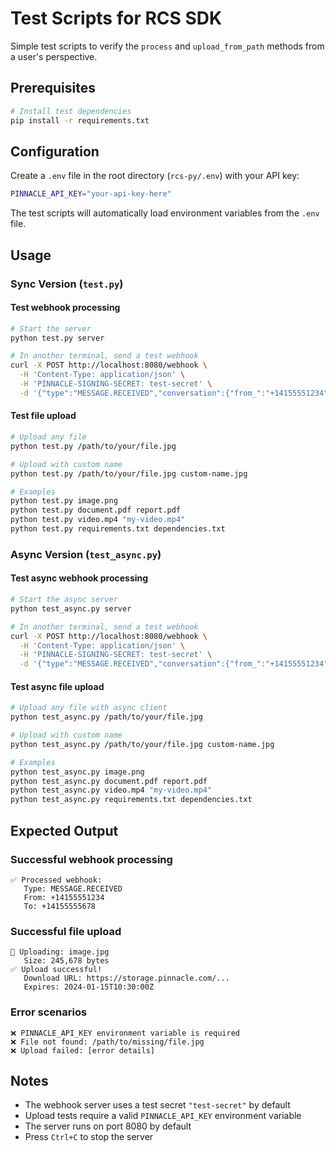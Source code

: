 # Test Scripts for RCS SDK

Simple test scripts to verify the `process` and `upload_from_path` methods from a user's perspective.

## Prerequisites

```bash
# Install test dependencies
pip install -r requirements.txt
```

## Configuration

Create a `.env` file in the root directory (`rcs-py/.env`) with your API key:
```bash
PINNACLE_API_KEY="your-api-key-here"
```

The test scripts will automatically load environment variables from the `.env` file.

## Usage

### Sync Version (`test.py`)

#### Test webhook processing
```bash
# Start the server
python test.py server

# In another terminal, send a test webhook
curl -X POST http://localhost:8080/webhook \
  -H 'Content-Type: application/json' \
  -H 'PINNACLE-SIGNING-SECRET: test-secret' \
  -d '{"type":"MESSAGE.RECEIVED","conversation":{"from_":"+14155551234","to":"+14155555678"}}'
```

#### Test file upload
```bash
# Upload any file
python test.py /path/to/your/file.jpg

# Upload with custom name
python test.py /path/to/your/file.jpg custom-name.jpg

# Examples
python test.py image.png
python test.py document.pdf report.pdf
python test.py video.mp4 "my-video.mp4"
python test.py requirements.txt dependencies.txt
```

### Async Version (`test_async.py`)

#### Test async webhook processing
```bash
# Start the async server
python test_async.py server

# In another terminal, send a test webhook
curl -X POST http://localhost:8080/webhook \
  -H 'Content-Type: application/json' \
  -H 'PINNACLE-SIGNING-SECRET: test-secret' \
  -d '{"type":"MESSAGE.RECEIVED","conversation":{"from_":"+14155551234","to":"+14155555678"}}'
```

#### Test async file upload
```bash
# Upload any file with async client
python test_async.py /path/to/your/file.jpg

# Upload with custom name
python test_async.py /path/to/your/file.jpg custom-name.jpg

# Examples
python test_async.py image.png
python test_async.py document.pdf report.pdf
python test_async.py video.mp4 "my-video.mp4"
python test_async.py requirements.txt dependencies.txt
```

## Expected Output

### Successful webhook processing
```
✅ Processed webhook:
   Type: MESSAGE.RECEIVED
   From: +14155551234
   To: +14155555678
```

### Successful file upload
```
📁 Uploading: image.jpg
   Size: 245,678 bytes
✅ Upload successful!
   Download URL: https://storage.pinnacle.com/...
   Expires: 2024-01-15T10:30:00Z
```

### Error scenarios
```
❌ PINNACLE_API_KEY environment variable is required
❌ File not found: /path/to/missing/file.jpg
❌ Upload failed: [error details]
```

## Notes

- The webhook server uses a test secret `"test-secret"` by default
- Upload tests require a valid `PINNACLE_API_KEY` environment variable
- The server runs on port 8080 by default
- Press `Ctrl+C` to stop the server